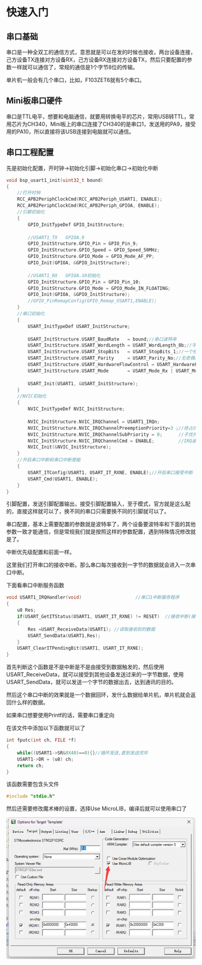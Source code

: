 # 快速入门

## 串口基础

串口是一种全双工的通信方式，意思就是可以在发的时候也接收，两台设备连接，己方设备TX连接对方设备RX，己方设备RX连接对方设备TX，然后只要配置的参数一样就可以通信了，常规的通信是1个字节8位的传输。

单片机一般会有几个串口，比如，F103ZET6就有5个串口。

## Mini板串口硬件

串口是TTL电平，想要和电脑通信，就要用转换电平的芯片，常用USB转TTL，常用芯片为CH340，Mini板上的串口连接了CH340的是串口1，发送用的PA9，接受用的PA10，所以直接将该USB连接到电脑就可以通信。

## 串口工程配置

先是初始化配置，开时钟->初始化引脚->初始化串口->初始化中断

```c
void bsp_usart1_init(uint32_t bound)
{
	//打开时钟
	RCC_APB2PeriphClockCmd(RCC_APB2Periph_USART1, ENABLE);
	RCC_APB2PeriphClockCmd(RCC_APB2Periph_GPIOA, ENABLE);
	//引脚初始化
	{
		GPIO_InitTypeDef GPIO_InitStructure;
		
		//USART1_TX   GPIOA.9
		GPIO_InitStructure.GPIO_Pin = GPIO_Pin_9; 
		GPIO_InitStructure.GPIO_Speed = GPIO_Speed_50MHz;
		GPIO_InitStructure.GPIO_Mode = GPIO_Mode_AF_PP;	
		GPIO_Init(GPIOA, &GPIO_InitStructure);

		//USART1_RX	  GPIOA.10初始化
		GPIO_InitStructure.GPIO_Pin = GPIO_Pin_10;
		GPIO_InitStructure.GPIO_Mode = GPIO_Mode_IN_FLOATING;
		GPIO_Init(GPIOA, &GPIO_InitStructure);
		//GPIO_PinRemapConfig(GPIO_Remap_USART1,ENABLE);
	}
	//串口初始化
	{
		USART_InitTypeDef USART_InitStructure;
		
		USART_InitStructure.USART_BaudRate   = bound;//串口波特率
		USART_InitStructure.USART_WordLength = USART_WordLength_8b;//字长为8位数据格式
		USART_InitStructure.USART_StopBits   = USART_StopBits_1;//一个停止位
		USART_InitStructure.USART_Parity     = USART_Parity_No;//无奇偶校验位
		USART_InitStructure.USART_HardwareFlowControl = USART_HardwareFlowControl_None;//无硬件数据流控制
		USART_InitStructure.USART_Mode       = USART_Mode_Rx | USART_Mode_Tx;	//收发模式

		USART_Init(USART1, &USART_InitStructure);
	}
	//NVIC初始化
	{
		NVIC_InitTypeDef NVIC_InitStructure;
		
		NVIC_InitStructure.NVIC_IRQChannel = USART1_IRQn;
		NVIC_InitStructure.NVIC_IRQChannelPreemptionPriority=3 ;//抢占优先级3
		NVIC_InitStructure.NVIC_IRQChannelSubPriority = 0;		//子优先级3
		NVIC_InitStructure.NVIC_IRQChannelCmd = ENABLE;			//IRQ通道使能
		NVIC_Init(&NVIC_InitStructure);
	}
	//开启串口中断和串口中断使能
	{
		USART_ITConfig(USART1, USART_IT_RXNE, ENABLE);//开启串口接受中断
		USART_Cmd(USART1, ENABLE);
	}
}
```

引脚配置，发送引脚配置输出，接受引脚配置输入，至于模式，官方就是这么配的，直接这样就可以了，换不同的串口只需要换不同的引脚就可以了。

串口配置，基本上需要配置的参数就是波特率了，两个设备要波特率和下面的其他参数一致才能通信，但是常规我们就是按照这样的参数配置，遇到特殊情况修改就是了。

中断优先级配置和前面一样。

这里我们打开串口的接收中断。那么串口每次接收到一字节的数据就会进入一次串口中断。

下面看串口中断服务函数

```c
void USART1_IRQHandler(void)                	//串口1中断服务程序
{
	u8 Res;
	if(USART_GetITStatus(USART1, USART_IT_RXNE) != RESET)  //接收中断(接收到的数据必须是0x0d 0x0a结尾)
	{
		Res =USART_ReceiveData(USART1);	//读取接收到的数据
		USART_SendData(USART1,Res);
	}
	USART_ClearITPendingBit(USART1, USART_IT_RXNE);
} 
```

首先判断这个函数是不是中断是不是由接受到数据触发的，然后使用USART_ReceiveData，就可以接受到其他设备发送过来的一字节数据，使用USART_SendData，就可以发送一个字节的数据出去，达到通讯的目的。

然后这个串口中断的效果就是一个数据回环，发什么数据给单片机，单片机就会返回什么样的数据。

如果串口想要使用Printf的话，需要串口重定向

在该文件中添加以下函数就可以了

```c
int fputc(int ch, FILE *f)
{      
	while((USART1->SR&0X40)==0){}//循环发送,直到发送完毕   
    USART1->DR = (u8) ch;      
	return ch;
}
```

该函数需要包含头文件

```c
#include "stdio.h"
```

然后还需要修改魔术棒的设置，选择Use MicroLIB，编译后就可以使用串口了

![image-20230929165052515](img/05、串口/image-20230929165052515.png)